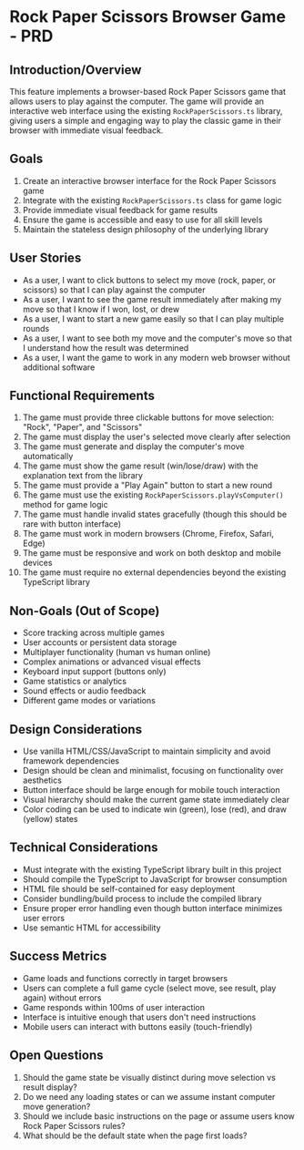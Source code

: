 # Rock Paper Scissors Browser Game - PRD

## Introduction/Overview

This feature implements a browser-based Rock Paper Scissors game that allows users to play against the computer. The game will provide an interactive web interface using the existing `RockPaperScissors.ts` library, giving users a simple and engaging way to play the classic game in their browser with immediate visual feedback.

## Goals

1. Create an interactive browser interface for the Rock Paper Scissors game
2. Integrate with the existing `RockPaperScissors.ts` class for game logic
3. Provide immediate visual feedback for game results
4. Ensure the game is accessible and easy to use for all skill levels
5. Maintain the stateless design philosophy of the underlying library

## User Stories

- As a user, I want to click buttons to select my move (rock, paper, or scissors) so that I can play against the computer
- As a user, I want to see the game result immediately after making my move so that I know if I won, lost, or drew
- As a user, I want to start a new game easily so that I can play multiple rounds
- As a user, I want to see both my move and the computer's move so that I understand how the result was determined
- As a user, I want the game to work in any modern web browser without additional software

## Functional Requirements

1. The game must provide three clickable buttons for move selection: "Rock", "Paper", and "Scissors"
2. The game must display the user's selected move clearly after selection
3. The game must generate and display the computer's move automatically
4. The game must show the game result (win/lose/draw) with the explanation text from the library
5. The game must provide a "Play Again" button to start a new round
6. The game must use the existing `RockPaperScissors.playVsComputer()` method for game logic
7. The game must handle invalid states gracefully (though this should be rare with button interface)
8. The game must work in modern browsers (Chrome, Firefox, Safari, Edge)
9. The game must be responsive and work on both desktop and mobile devices
10. The game must require no external dependencies beyond the existing TypeScript library

## Non-Goals (Out of Scope)

- Score tracking across multiple games
- User accounts or persistent data storage
- Multiplayer functionality (human vs human online)
- Complex animations or advanced visual effects
- Keyboard input support (buttons only)
- Game statistics or analytics
- Sound effects or audio feedback
- Different game modes or variations

## Design Considerations

- Use vanilla HTML/CSS/JavaScript to maintain simplicity and avoid framework dependencies
- Design should be clean and minimalist, focusing on functionality over aesthetics
- Button interface should be large enough for mobile touch interaction
- Visual hierarchy should make the current game state immediately clear
- Color coding can be used to indicate win (green), lose (red), and draw (yellow) states

## Technical Considerations

- Must integrate with the existing TypeScript library built in this project
- Should compile the TypeScript to JavaScript for browser consumption
- HTML file should be self-contained for easy deployment
- Consider bundling/build process to include the compiled library
- Ensure proper error handling even though button interface minimizes user errors
- Use semantic HTML for accessibility

## Success Metrics

- Game loads and functions correctly in target browsers
- Users can complete a full game cycle (select move, see result, play again) without errors
- Game responds within 100ms of user interaction
- Interface is intuitive enough that users don't need instructions
- Mobile users can interact with buttons easily (touch-friendly)

## Open Questions

1. Should the game state be visually distinct during move selection vs result display?
2. Do we need any loading states or can we assume instant computer move generation?
3. Should we include basic instructions on the page or assume users know Rock Paper Scissors rules?
4. What should be the default state when the page first loads?